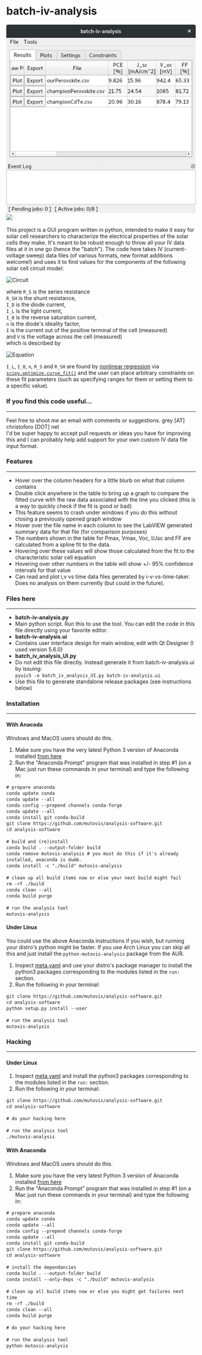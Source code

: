 batch-iv-analysis
=================

![screenshot1](/misc/screenshot1.png) <img src="https://github.com/greysAcademicCode/batch-iv-analysis/raw/master/misc/screenshot2.png" width="300">

This project is a GUI program written in python, intended to make it easy for solar cell researchers to characterize the electrical properties of the solar cells they make. It's meant to be robust enough to throw all your IV data files at it in one go (hence the "batch"). The code here takes IV (current-voltage sweep) data files (of various formats, new format additions welcome!) and uses it to find values for the components of the following solar cell circuit model:

![Circuit](https://upload.wikimedia.org/wikipedia/commons/c/c4/Solar_cell_equivalent_circuit.svg)

where `R_S` is the series resistance  
`R_SH` is the shunt resistance,  
`I_D` is the diode current,  
`I_L` is the light current,  
`I_0` is the reverse saturation current,  
`n` is the diode's ideality factor,  
`I` is the current out of the positive terminal of the cell (measured)  
and `V` is the voltage across the cell (measured)  
which is described by

![Equation](http://upload.wikimedia.org/math/4/7/d/47d17d3c2fe8840d0b3181860bd22f0a.png)

`I_L`, `I_0`, `n`, `R_S` and `R_SH` are found by [nonlinear regression](https://en.wikipedia.org/wiki/Nonlinear_regression) via [`scipy.optimize.curve_fit()`](http://docs.scipy.org/doc/scipy-0.17.0/reference/generated/scipy.optimize.curve_fit.html) and the user can place arbitrary constraints on these fit parameters (such as specifying ranges for them or setting them to a specific value).

### If you find this code useful...
---
Feel free to shoot me an email with comments or suggestions. grey [AT] christoforo [DOT] net  
I'd be super happy to accept pull requests or ideas you have for improving this and I can probably help add support for your own custom IV data file input format. 

### Features
---
- Hover over the column headers for a little blurb on what that column contains
- Double click anywhere in the table to bring up a graph to compare the fitted curve with the raw data associated with the line you clicked (this is a way to quickly check if the fit is good or bad)
 - This feature seems to crash under windows if you do this without closing a previously opened graph window
- Hover over the file name in each column to see the LabVIEW generated summary data for that file (for comparison purposes)
- The numbers shown in the table for Pmax, Vmax, Voc, I/Jsc and FF are calculated from a spline fit to the data.
 - Hovering over these values will show those calculated from the fit to the characteristic solar cell equation 
 - Hovering over other numbers in the table will show +/- 95% confidence intervals for that value
- Can read and plot i,v vs time data files generated by i-v-vs-time-taker. Does no analysis on them currently (but could in the future).

### Files here
---
- **batch-iv-analysis.py**
 - Main python script. Run this to use the tool. You can edit the code in this file directly using your favorite editor.
- **batch-iv-analysis.ui**
 - Contains user interface design for main window, edit with Qt Designer (I used version 5.6.0)
- **batch_iv_analysis_UI.py**
 - Do not edit this file directly. Instead generate it from batch-iv-analysis.ui by issuing:  
`pyuic5 -o batch_iv_analysis_UI.py batch-iv-analysis.ui`
 - Use this file to generate standalone release packages (see instructions below)
 
### Installation
---
#### With Anacoda
Windows and MacOS users should do this.
1. Make sure you have the very latest Python 3 version of Anaconda installed [from here](https://www.continuum.io/downloads)
1. Run the "Anaconda Prompt" program that was installed in step #1 (on a Mac just run these commands in your terminal) and type the following in:
```
# prepare anaconda
conda update conda
conda update --all
conda config --prepend channels conda-forge
conda update --all
conda install git conda-build
git clone https://github.com/mutovis/analysis-software.git
cd analysis-software

# build and (re)install
conda build . --output-folder build
conda remove mutovis-analysis # you must do this if it's already installed, anaconda is dumb.
conda install -c "./build" mutovis-analysis

# clean up all build items now or else your next build might fail
rm -rf ./build
conda clean --all
conda build purge

# run the analysis tool
mutovis-analysis
```
#### Under Linux
You could use the above Anaconda instructions if you wish, but running your distro's python might be faster. If you use Arch Linux you can skip all this and just install the `python-mutovis-analysis` package from the AUR.
1. Inspect [meta.yaml](./meta.yaml) and use your distro's package manager to install the python3 packages corresponding to the modules listed in the `run:` section.
1. Run the following in your terminal:
```
git clone https://github.com/mutovis/analysis-software.git
cd analysis-software
python setup.py install --user

# run the analysis tool
mutovis-analysis
```

### Hacking
---
#### Under Linux
1. Inspect [meta.yaml](./meta.yaml) and install the python3 packages corresponding to the modules listed in the `run:` section.
1. Run the following in your terminal:
```
git clone https://github.com/mutovis/analysis-software.git
cd analysis-software

# do your hacking here

# run the analysis tool
./mutovis-analysis
```

#### With Anaconda
Windows and MacOS users should do this.
1. Make sure you have the very latest Python 3 version of Anaconda installed [from here](https://www.continuum.io/downloads)
1. Run the "Anaconda Prompt" program that was installed in step #1 (on a Mac just run these commands in your terminal) and type the following in:
```
# prepare anaconda
conda update conda
conda update --all
conda config --prepend channels conda-forge
conda update --all
conda install git conda-build
git clone https://github.com/mutovis/analysis-software.git
cd analysis-software

# install the dependancies
conda build . --output-folder build
conda install --only-deps -c "./build" mutovis-analysis

# clean up all build items now or else you might get failures next time
rm -rf ./build
conda clean --all
conda build purge

# do your hacking here

# run the analysis tool
python mutovis-analysis
```
